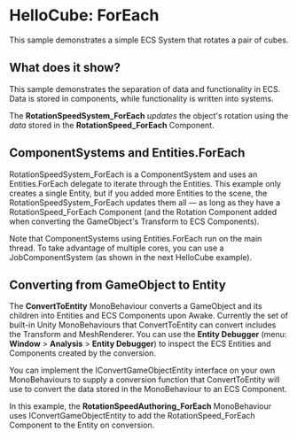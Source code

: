 # HelloCube: ForEach

This sample demonstrates a simple ECS System that rotates a pair of cubes.

## What does it show?

This sample demonstrates the separation of data and functionality in ECS. Data is stored in components, while functionality is written into systems.

The **RotationSpeedSystem_ForEach** *updates* the object's rotation using the *data* stored in the **RotationSpeed_ForEach** Component.

## ComponentSystems and Entities.ForEach

RotationSpeedSystem_ForEach is a ComponentSystem and uses an Entities.ForEach delegate to iterate through the Entities. This example only creates a single Entity, but if you added more Entities to the scene, the RotationSpeedSystem_ForEach updates them all — as long as they have a RotationSpeed_ForEach Component (and the Rotation Component added when converting the GameObject's Transform to ECS Components).

Note that ComponentSystems using Entities.ForEach run on the main thread. To take advantage of multiple cores, you can use a JobComponentSystem (as shown in the next HelloCube example).

## Converting from GameObject to Entity

The **ConvertToEntity** MonoBehaviour converts a GameObject and its children into Entities and ECS Components upon Awake. Currently the set of built-in Unity MonoBehaviours that ConvertToEntity can convert includes the Transform and MeshRenderer. You can use the **Entity Debugger** (menu: **Window** > **Analysis** > **Entity Debugger**) to inspect the ECS Entities and Components created by the conversion.

You can implement the IConvertGameObjectEntity interface on your own MonoBehaviours to supply a conversion function that ConvertToEntity will use to convert the data  stored in the MonoBehaviour to an ECS Component.

In this example, the **RotationSpeedAuthoring_ForEach** MonoBehaviour uses IConvertGameObjectEntity to add the RotationSpeed_ForEach Component to the Entity on conversion.
